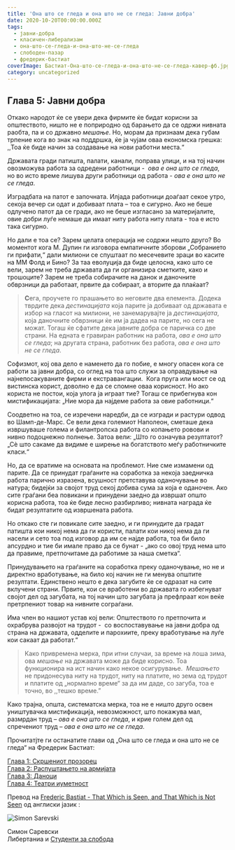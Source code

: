 ```yaml
---
title: 'Она што се гледа и она што не се гледа: Јавни добра'
date: 2020-10-20T00:00:00.000Z
tags:
  - јавни-добра
  - класичен-либерализам
  - она-што-се-гледа-и-она-што-не-се-гледа
  - слободен-пазар
  - фредерик-бастиат
coverImage: Бастиат-Она-што-се-гледа-и-она-што-не-се-гледа-кавер-фб.jpg
category: uncategorized
---
```


## **Глава 5: Јавни добра**

Откако народот ќе се увери дека фирмите ќе бидат корисни за општеството, ништо не е поприродно од барањето да се одржи нивната раобта, па и со државно _мешање_. Но, морам да признаам дека губам трпение кога во знак на поддршка, ќе ја чујам оваа економска грешка: ,,Тоа ќе биде начин за создавање на нови работни места.“

Државата гради патишта, палати, канали, поправа улици, и на тој начин овозможува работа за одредени работници -  _ова е она што се гледа_, но во исто време лишува други работници од работа - _ова е она што не се гледа_.

Изградбата на патот е започната. Илјада работници доаѓаат секое утро, секоја вечер си одат и добиваат плата – тоа е сигурно. Ако не беше одлучено патот да се гради, ако не беше изгласано за материјалите, овие добри луѓе немаше да имаат ниту работа ниту плата - тоа е исто така сигурно. 

Но дали е тоа се? Зарем целата операција не содржи нешто друго? Во моментот кога М. Дупин ги изговора емпатичните зборови „Собранието ги прифати,“ дали милиони се спуштаат по месечевите зраци во касите на ММ Фолд и Бино? За таа еволуција да биде целосна, како што се вели, зарем не треба државата да ги организира сметките, како и трошоците? Зарем не треба собирачите на данок и даночните обврзници да работаат, првите да собираат, а вторите да плаќаат?

> **С**ега, проучете го прашањето во неговите два елемента. Додека тврдите дека _дестинацијата_ која парите ја добиваат од државата е избор на гласот на милиони, не занемарувајте ја _дестинацијата_, која даночните обврзници ќе им ја дадеа на парите, но сега не можат. Тогаш ќе сфатите дека јавните добра се паричка со две страни. На едната е гравиран работник на работа, _ова е она што се гледа_; на другата страна, работник без работа, _ова е она што не се гледа_.

Софизмот, кој ова дело е наменето да го побие, е многу опасен кога се работи за јавни добра, со оглед на тоа што служи за оправдување на најнепосакуваните фирми и екстравангации.  Кога пруга или мост се од вистинска корист, доволно е да се спомне оваа корисност. Но ако користа не постои, која улога ја играат тие? Тогаш се прибегнува кон мистификацијата: „Ние мора да најдеме работа за овие работници.“

Соодветно на тоа, се изречени наредби, да се изгради и растури одвод во Шамп-де-Марс. Се вели дека големиот Наполеон, сметаше дека извршуваше голема и филантропска работа со копањето ровови и нивно подоцнежно полнење. Затоа вели: „Што го означува резултатот? „Сè што сакаме да видиме е ширење на богатството меѓу работничките класи.“

Но, да се вратиме на основата на проблемот. Ние сме измамени од парите. Да се принудат граѓаните на соработка за некоја заедничка работа парично изразена, всушност претставува оданочување во натура; бидејќи за својот труд секој добива сума за која е оданочен. Ако сите граѓани беа повикани и принудени заедно да извршат општо корисна работа, тоа ќе биде лесно разбирливо; нивната награда ќе бидат резултатите од извршената работа.

Но откако сте ги повикале сите заедно, и ги принудите да градат патишта кои никој нема да ги користи, палати кои никој нема да ги насели и сето тоа под изговор да им се најде работа, тоа би било апсурдно и тие би имале право да се бунат - „ако со овој труд нема што да правиме, претпочитаме да работиме за наша сметка“.

Принудувањето на граѓаните на соработка преку оданочување, но не и директно вработување, на било кој начин не ги менува општите резултати. Единствено нешто е дека загубите ќе се одразат на сите вклучени страни. Првите, кои се вработени во државата го избегнуват својот дел од загубата, на тој начин што загубата ја префлраат кон веќе претрпениот товар на нивните сограѓани.

Има член во нашиот устав кој вели: Општеството го претпочита и охрабрува развојот на трудот -  со воспоставување на јавни добра од страна на државата, одделите и парохиите, преку вработување на луѓе кои сакаат да работат.“   

> Како привремена мерка, при итни случаи, за време на лоша зима, ова _мешање_ на државата може да биде корисно. Тоа функционира на ист начин како некое осигурување.  _Мешањето_ не придонесува ниту на трудот, ниту на платите, но зема од трудот и платите од „нормално време“ за да им даде, со загуба, тоа е точно, во ,,тешко време.”

Како трајна, општа, систематска мерка, тоа не е ништо друго освен уништувачка мистификација, невозможност, што покажува мал, размрдан труд – _ова е она што се гледа_, и крие голем дел од спречениот труд – _ова е она што не се гледа_.

Прочитатјте ги останатите глави од „Она што се гледа и она што не се гледа“ на Фредерик Бастиат:

[Глава 1: Скршениот прозорец](http://libertaniabackup.local/ona-sto-se-gleda-i-ona-sto-ne-se-gleda-skrseniot-prozorec/)  
[Глава 2: Распуштањето на армијата](http://libertaniabackup.local/ona-sto-se-gleda-i-ona-sto-ne-se-gleda-glava-2/?fbclid=IwAR0KMynIZBU7-pAUgOijoR7Zmn5jJzbsIMBFNxo2Kwr2g9viMVZ40BWuRq8)  
[Глава 3: Даноци](http://libertaniabackup.local/ona-sto-se-gleda-i-ona-ston-ne-se-gleda-danoci/)  
[Глава 4: Театри иуметност](http://libertaniabackup.local/ona-sto-se-gleda-i-ona-sto-ne-se-gleda-teatri-i-umetnost/)  

Превoд на [Frederic Bastiat - That Which is Seen, and That Which is Not Seen](http://bastiat.org/en/twisatwins.html) од англиски јазик :

![Simon Sarevski](images/Sime-pic.jpg)

Симон Саревски  
Либертаниа и [Студенти за слобода](https://www.facebook.com/sfl.macedonia)
